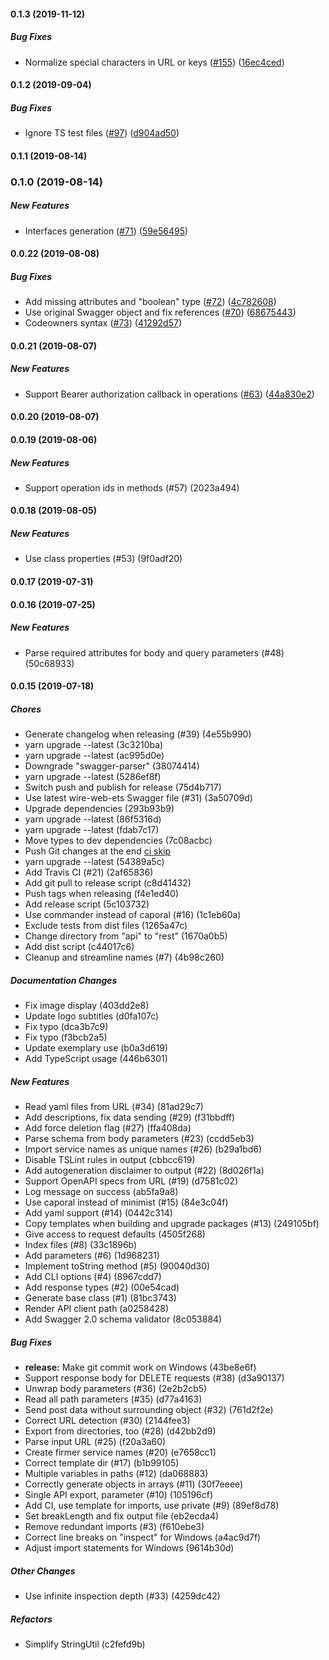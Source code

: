 #### 0.1.3 (2019-11-12)

##### Bug Fixes

- Normalize special characters in URL or keys ([#155](https://github.com/welovecoding/swaxios/pull/155)) ([16ec4ced](https://github.com/welovecoding/swaxios/commit/16ec4ced4af92ddacd3d9eabb55c88bfb6857733))

#### 0.1.2 (2019-09-04)

##### Bug Fixes

- Ignore TS test files ([#97](https://github.com/welovecoding/swaxios/pull/97)) ([d904ad50](https://github.com/welovecoding/swaxios/commit/d904ad50270da291e34fe7220ea2e930cc6e8346))

#### 0.1.1 (2019-08-14)

### 0.1.0 (2019-08-14)

##### New Features

- Interfaces generation ([#71](https://github.com/welovecoding/swaxios/pull/71)) ([59e56495](https://github.com/welovecoding/swaxios/commit/59e56495eaf4841ebd0f241543171d8dd041dac9))

#### 0.0.22 (2019-08-08)

##### Bug Fixes

- Add missing attributes and "boolean" type ([#72](https://github.com/welovecoding/swaxios/pull/72)) ([4c782608](https://github.com/welovecoding/swaxios/commit/4c78260822f25e28d5b4a92b9c85364892cc6251))
- Use original Swagger object and fix references ([#70](https://github.com/welovecoding/swaxios/pull/70)) ([68675443](https://github.com/welovecoding/swaxios/commit/68675443a724bfae842b8fdce9d3082bfe2912ff))
- Codeowners syntax ([#73](https://github.com/welovecoding/swaxios/pull/73)) ([41292d57](https://github.com/welovecoding/swaxios/commit/41292d57380c86936dd78ad39b7d20fd53bae7ab))

#### 0.0.21 (2019-08-07)

##### New Features

- Support Bearer authorization callback in operations ([#63](https://github.com/welovecoding/swaxios/pull/63)) ([44a830e2](https://github.com/welovecoding/swaxios/commit/44a830e27470c3b4f9350dac2b13530391e02bf9))

#### 0.0.20 (2019-08-07)

#### 0.0.19 (2019-08-06)

##### New Features

- Support operation ids in methods (#57) (2023a494)

#### 0.0.18 (2019-08-05)

##### New Features

- Use class properties (#53) (9f0adf20)

#### 0.0.17 (2019-07-31)

#### 0.0.16 (2019-07-25)

##### New Features

- Parse required attributes for body and query parameters (#48) (50c68933)

#### 0.0.15 (2019-07-18)

##### Chores

- Generate changelog when releasing (#39) (4e55b990)
- yarn upgrade --latest (3c3210ba)
- yarn upgrade --latest (ac995d0e)
- Downgrade "swagger-parser" (38074414)
- yarn upgrade --latest (5286ef8f)
- Switch push and publish for release (75d4b717)
- Use latest wire-web-ets Swagger file (#31) (3a50709d)
- Upgrade dependencies (293b93b9)
- yarn upgrade --latest (86f5316d)
- yarn upgrade --latest (fdab7c17)
- Move types to dev dependencies (7c08acbc)
- Push Git changes at the end [ci skip](0464ea5c)
- yarn upgrade --latest (54389a5c)
- Add Travis CI (#21) (2af65836)
- Add git pull to release script (c8d41432)
- Push tags when releasing (f4e1ed40)
- Add release script (5c103732)
- Use commander instead of caporal (#16) (1c1eb60a)
- Exclude tests from dist files (1265a47c)
- Change directory from "api" to "rest" (1670a0b5)
- Add dist script (c44017c6)
- Cleanup and streamline names (#7) (4b98c260)

##### Documentation Changes

- Fix image display (403dd2e8)
- Update logo subtitles (d0fa107c)
- Fix typo (dca3b7c9)
- Fix typo (f3bcb2a5)
- Update exemplary use (b0a3d619)
- Add TypeScript usage (446b6301)

##### New Features

- Read yaml files from URL (#34) (81ad29c7)
- Add descriptions, fix data sending (#29) (f31bbdff)
- Add force deletion flag (#27) (ffa408da)
- Parse schema from body parameters (#23) (ccdd5eb3)
- Import service names as unique names (#26) (b29a1bd6)
- Disable TSLint rules in output (cbbcc619)
- Add autogeneration disclaimer to output (#22) (8d026f1a)
- Support OpenAPI specs from URL (#19) (d7581c02)
- Log message on success (ab5fa9a8)
- Use caporal instead of minimist (#15) (84e3c04f)
- Add yaml support (#14) (0442c314)
- Copy templates when building and upgrade packages (#13) (249105bf)
- Give access to request defaults (4505f268)
- Index files (#8) (33c1896b)
- Add parameters (#6) (1d968231)
- Implement toString method (#5) (90040d30)
- Add CLI options (#4) (8967cdd7)
- Add response types (#2) (00e54cad)
- Generate base class (#1) (81bc3743)
- Render API client path (a0258428)
- Add Swagger 2.0 schema validator (8c053884)

##### Bug Fixes

- **release:** Make git commit work on Windows (43be8e6f)
- Support response body for DELETE requests (#38) (d3a90137)
- Unwrap body parameters (#36) (2e2b2cb5)
- Read all path parameters (#35) (d77a4163)
- Send post data without surrounding object (#32) (761d2f2e)
- Correct URL detection (#30) (2144fee3)
- Export from directories, too (#28) (d42bb2d9)
- Parse input URL (#25) (f20a3a60)
- Create firmer service names (#20) (e7658cc1)
- Correct template dir (#17) (b1b99105)
- Multiple variables in paths (#12) (da068883)
- Correctly generate objects in arrays (#11) (30f7eeee)
- Single API export, parameter (#10) (105196cf)
- Add CI, use template for imports, use private (#9) (89ef8d78)
- Set breakLength and fix output file (eb2ecda4)
- Remove redundant imports (#3) (f610ebe3)
- Correct line breaks on "inspect" for Windows (a4ac9d7f)
- Adjust import statements for Windows (9614b30d)

##### Other Changes

- Use infinite inspection depth (#33) (4259dc42)

##### Refactors

- Simplify StringUtil (c2fefd9b)
